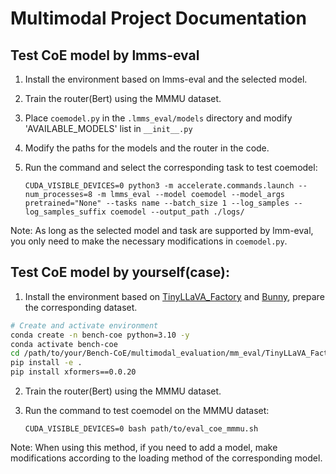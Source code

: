 # Multimodal Project Documentation

## Test CoE model by lmms-eval

1. Install the environment based on lmms-eval and the selected model.

2. Train the router(Bert) using the MMMU dataset.

3. Place `coemodel.py` in the `.lmms_eval/models` directory and modify 'AVAILABLE_MODELS' list in `__init__.py`

4. Modify the paths for the models and the router in the code.

5. Run the command and select the corresponding task to test coemodel:
   ```Shell
   CUDA_VISIBLE_DEVICES=0 python3 -m accelerate.commands.launch --num_processes=8 -m lmms_eval --model coemodel --model_args pretrained="None" --tasks name --batch_size 1 --log_samples --log_samples_suffix coemodel --output_path ./logs/
   ```

Note: As long as the selected model and task are supported by lmm-eval, you only need to make the necessary modifications in `coemodel.py`.

## Test CoE model by yourself(case):

1. Install the environment based on [TinyLLaVA_Factory](https://github.com/TinyLLaVA/TinyLLaVA_Factory) and [Bunny](https://github.com/BAAI-DCAI/Bunny), prepare the corresponding dataset.
```bash
# Create and activate environment
conda create -n bench-coe python=3.10 -y
conda activate bench-coe
cd /path/to/your/Bench-CoE/multimodal_evaluation/mm_eval/TinyLLaVA_Factory
pip install -e .
pip install xformers==0.0.20
```

2. Train the router(Bert) using the MMMU dataset.

3. Run the command to test coemodel on the MMMU dataset:
   ```Shell
   CUDA_VISIBLE_DEVICES=0 bash path/to/eval_coe_mmmu.sh
   ```

Note: When using this method, if you need to add a model, make modifications according to the loading method of the corresponding model.
